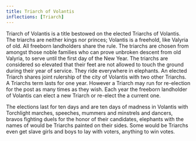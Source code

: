 ```yaml
---
title: Triarch of Volantis
inflections: [Triarch]
---
```


Triarch of Volantis is a title bestowed on the elected Triarchs of Volantis. The triarchs are neither kings nor princes; Volantis is a freehold, like Valyria of old. All freeborn landholders share the rule. The triarchs are chosen from amongst those noble families who can prove unbroken descent from old Valyria, to serve until the first day of the New Year. The triarchs are considered so elevated that their feet are not allowed to touch the ground during their year of service. They ride everywhere in elephants. An elected Triarch shares joint rulership of the city of Volantis with two other Triarchs. A Triarchs term lasts for one year. However a Triarch may run for re-election for the post as many times as they wish. Each year the freeborn landholder of Volantis can elect a new Triarch or re-elect the a current one.

The elections last for ten days and are ten days of madness in Volantis with Torchlight marches, speeches, mummers and minstrels and dancers, bravos fighting duels for the honor of their candidates, elephants with the names of would be Triarchs painted on their sides. Some would be Triarchs even get slave girls and boys to lay with voters, anything to win votes. 


